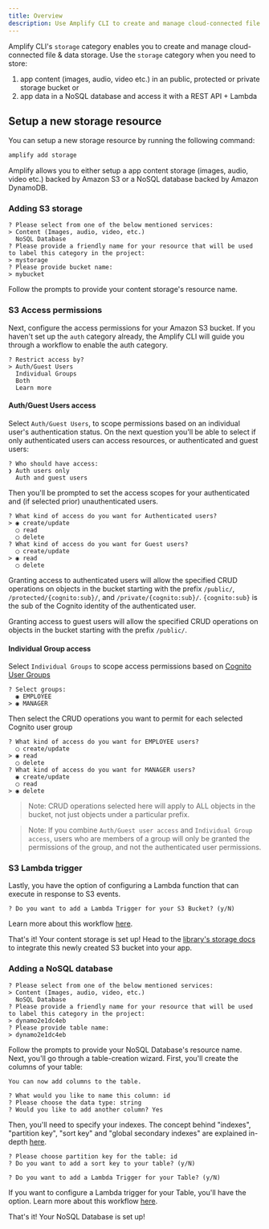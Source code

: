 ```yaml
---
title: Overview
description: Use Amplify CLI to create and manage cloud-connected file & data storage for your app.
---
```


Amplify CLI's `storage` category enables you to create and manage cloud-connected file & data storage. Use the `storage` category when you need to store:

1. app content (images, audio, video etc.) in an public, protected or private storage bucket or
2. app data in a NoSQL database and access it with a REST API + Lambda

## Setup a new storage resource

You can setup a new storage resource by running the following command:

```bash
amplify add storage
```

Amplify allows you to either setup a app content storage (images, audio, video etc.) backed by Amazon S3 or a NoSQL database backed by Amazon DynamoDB.

### Adding S3 storage

```console
? Please select from one of the below mentioned services:
> Content (Images, audio, video, etc.)
  NoSQL Database
? Please provide a friendly name for your resource that will be used to label this category in the project:
> mystorage
? Please provide bucket name:
> mybucket
```

Follow the prompts to provide your content storage's resource name.

### S3 Access permissions

Next, configure the access permissions for your Amazon S3 bucket. If you haven't set up the `auth` category already, the Amplify CLI will guide you through a workflow to enable the auth category.

```console
? Restrict access by?
> Auth/Guest Users
  Individual Groups
  Both
  Learn more
```

#### Auth/Guest Users access

Select `Auth/Guest Users`, to scope permissions based on an individual user's authentication status. On the next question you'll be able to select if only authenticated users can access resources, or authenticated and guest users:

```
? Who should have access:
❯ Auth users only
  Auth and guest users
```

Then you'll be prompted to set the access scopes for your authenticated and (if selected prior) unauthenticated users.

```console
? What kind of access do you want for Authenticated users?
> ◉ create/update
  ◯ read
  ◯ delete
? What kind of access do you want for Guest users?
  ◯ create/update
> ◉ read
  ◯ delete
```

Granting access to authenticated users will allow the specified CRUD operations on objects in the bucket starting with the prefix `/public/`, `/protected/{cognito:sub}/`, and `/private/{cognito:sub}/`. `{cognito:sub}` is the sub of the Cognito identity of the authenticated user.

Granting access to guest users will allow the specified CRUD operations on objects in the bucket starting with the prefix `/public/`.

#### Individual Group access
Select `Individual Groups` to scope access permissions based on [Cognito User Groups](~/cli/auth/groups.md)

```console
? Select groups:
  ◉ EMPLOYEE
> ◉ MANAGER
```
Then select the CRUD operations you want to permit for each selected Cognito user group
```console
? What kind of access do you want for EMPLOYEE users?
  ◯ create/update
> ◉ read
  ◯ delete
? What kind of access do you want for MANAGER users?
  ◉ create/update
  ◯ read
> ◉ delete
```
> Note: CRUD operations selected here will apply to ALL objects in the bucket, not just objects under a particular prefix.

> Note: If you combine `Auth/Guest user access` and `Individual Group access`, users who are members of a group will only be granted the permissions of the group, and not the authenticated user permissions.

### S3 Lambda trigger
Lastly, you have the option of configuring a Lambda function that can execute in response to S3 events.

```console
? Do you want to add a Lambda Trigger for your S3 Bucket? (y/N)
```

Learn more about this workflow [here](~/cli/usage/lambda-triggers.md#s3-lambda-triggers).

That's it! Your content storage is set up! Head to the [library's storage docs](~/lib/storage/getting-started.md) to integrate this newly created S3 bucket into your app.

### Adding a NoSQL database

```console
? Please select from one of the below mentioned services:
> Content (Images, audio, video, etc.)
  NoSQL Database
? Please provide a friendly name for your resource that will be used to label this category in the project:
> dynamo2e1dc4eb
? Please provide table name:
> dynamo2e1dc4eb
```

Follow the prompts to provide your NoSQL Database's resource name. Next, you'll go through a table-creation wizard. First, you'll create the columns of your table:

```console
You can now add columns to the table.

? What would you like to name this column: id
? Please choose the data type: string
? Would you like to add another column? Yes
```

Then, you'll need to specify your indexes. The concept behind "indexes", "partition key", "sort key" and "global secondary indexes" are explained in-depth [here](https://docs.aws.amazon.com/amazondynamodb/latest/developerguide/HowItWorks.CoreComponents.html#HowItWorks.CoreComponents.PrimaryKey).

```console
? Please choose partition key for the table: id
? Do you want to add a sort key to your table? (y/N)
```

```console
? Do you want to add a Lambda Trigger for your Table? (y/N)
```

If you want to configure a Lambda trigger for your Table, you'll have the option. Learn more about this workflow [here](~/cli/usage/lambda-triggers.md#dynamodb-lambda-triggers).

That's it! Your NoSQL Database is set up!
